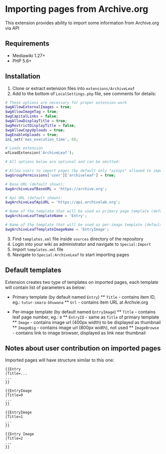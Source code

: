 # Importing pages from Archive.org

This extension provides ability to import some information from Archive.org via API

## Requirements

* Mediawiki 1.27+
* PHP 5.6+

## Installation

1. Clone or extract extension files into `extensions/ArchiveLeaf`
2. Add to the bottom of `LocalSettings.php` file, see comments for details:

```php
# These options are necessary for proper extension work
$wgAllowExternalImages = true;
$wgAllowImageTag = true;
$wgCapitalLinks = false;
$wgAllowDisplayTitle = true;
$wgRestrictDisplayTitle = false;
$wgAllowCopyUploads = true;
$wgEnableUploads = true;
ini_set('max_execution_time', 0);

# Loads extension
wfLoadExtension('ArchiveLeaf');

# All options below are optional and can be omitted:

# Allow users to import pages (by default only "sysops" allowed to import pages)
$wgGroupPermissions['user']['archiveleaf'] = true;

# Base URL (default shown):
$wgArchiveLeafBaseURL = 'https://archive.org';

# Api URL (default shown):
$wgArchiveLeafApiURL = 'https://api.archivelab.org';

# Name of the template that will be used as primary page template (default shown):
$wgArchiveLeafTemplateName = 'Entry';

# Name of the template that will be used as per-image template (default shown):
$wgArchiveLeafTemplateImageName = 'EntryImage';
```

3. Find `templates.xml` file inside `sources` directory of the repository
4. Login into your wiki as administrator and navigate to `Special:Import`
5. Import `templates.xml` file
6. Navigate to `Special:ArchiveLeaf` to start importing pages

## Default templates

Extension creates two type of templates on imported pages, each template will contain
list of parameters as below:

* Primary template (by default named `Entry`)
** `Title` - contains item ID, eg.: `tutur-smara-bhuwana`
** `Url` - contains item URL at Archvie.org

* Per-image template (by default named `EntryImage`)
** `Title` - contains leaf page number, eg.: `0`
** `EntryID` - same as `Title` of primary template
** `Image` - contains image url (400px width) to be displayed as thumbnail
** `ImageBig` - contains image url (800px width), not used
** `ImageBrowse` - contains link to image browser, displayed as link near thumbnail

## Notes about user contribution on imported pages

Imported pages will have structure similar to this one:

```
{{Entry
|Title=...
...
}}

{{EntryImage
|Title=0
...
}}

{{EntryImage
|Title=1
...
}}

{{Entry Image
|Title=2
...
}}
```
